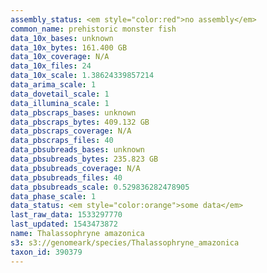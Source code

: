 ```yaml
---
assembly_status: <em style="color:red">no assembly</em>
common_name: prehistoric monster fish
data_10x_bases: unknown
data_10x_bytes: 161.400 GB
data_10x_coverage: N/A
data_10x_files: 24
data_10x_scale: 1.38624339857214
data_arima_scale: 1
data_dovetail_scale: 1
data_illumina_scale: 1
data_pbscraps_bases: unknown
data_pbscraps_bytes: 409.132 GB
data_pbscraps_coverage: N/A
data_pbscraps_files: 40
data_pbsubreads_bases: unknown
data_pbsubreads_bytes: 235.823 GB
data_pbsubreads_coverage: N/A
data_pbsubreads_files: 40
data_pbsubreads_scale: 0.529836282478905
data_phase_scale: 1
data_status: <em style="color:orange">some data</em>
last_raw_data: 1533297770
last_updated: 1543473872
name: Thalassophryne amazonica
s3: s3://genomeark/species/Thalassophryne_amazonica
taxon_id: 390379
---
```

